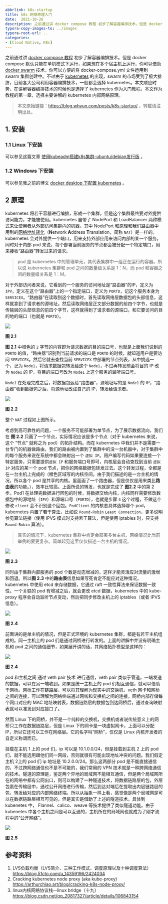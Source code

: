 ```yaml
---
abbrlink: k8s-startup
title: k8s 网络原理入门
date:  2021-10-26
description: 之前通过讲 docker compose 教程 初步了解容器编排技术。但是 docker compose 默认只能在单机模式下运行，如果想在多个宿主机上运行，你可以借助 docker swarm 技术，你可以方便的将 docker-compose.yml 文件运用到 swarm 集群创建中。不过由于 kubernetes 的出现，swarm 的市场受到了极大排挤，目前各大公司利用容器编排技术，一般都会选择 kubernetes。本文顺应时势，在讲解容器编排技术的时候也是选择了 kubernetes 作为入门教程。本文作为教程的第一章，选择主要讲解的 kubernetes 内部网络原理。
typora-copy-images-to: ../images
typora-root-url: ..
categories:
- [Cloud Native, K8s]
---
```


之前通过讲 [docker compose 教程](https://blog.whyun.com/posts/docker-compose-tutorial/) 初步了解容器编排技术。但是 docker compose 默认只能在单机模式下运行，如果想在多个宿主机上运行，你可以借助 [docker swarm](https://docs.docker.com/engine/swarm/) 技术，你可以方便的将 docker-compose.yml 文件运用到 swarm 集群创建中。不过由于 [kubernetes](https://kubernetes.io/zh/) 的出现，swarm 的市场受到了极大排挤，目前各大公司利用容器编排技术，一般都会选择 kubernetes。本文顺应时势，在讲解容器编排技术的时候也是选择了 kubernetes 作为入门教程。本文作为教程的第一章，选择主要讲解的 kubernetes 内部网络原理。

> 本文原始链接：https://blog.whyun.com/posts/k8s-startup/ ，转载请注明出处。

## 1. 安装

### 1.1 Linux 下安装

可以参见这篇文章 [使用kubeadm搭建k8s集群-ubuntu/debian发行版](https://blog.ideabeat.cn/2021/11/29/%E4%BD%BF%E7%94%A8kubeadm%E6%90%AD%E5%BB%BAk8s%E9%9B%86%E7%BE%A4-ubuntu-debian%E5%8F%91%E8%A1%8C%E7%89%88/) 。

### 1.2 Windows 下安装

可以参见我之前的博文 [docker desktop 下配置 kubernetes](https://blog.whyun.com/posts/wsl-and-docker-desktop-install/#1-4-docker-desktop-%E4%B8%8B%E9%85%8D%E7%BD%AE-kubernetes) 。

## 2 原理

kubernetes 将若干容器进行编排，形成一个集群，但是这个集群最终要对外提供访问能力，才能被使用。kubernetes 自带了 NodePort 和 LoadBalancer 两种模式来让使用者从外部访问集群内的机器。其中 NodePort 和原理和我们路由器中用到的[网络地址转化](https://zh.wikipedia.org/wiki/%E7%BD%91%E7%BB%9C%E5%9C%B0%E5%9D%80%E8%BD%AC%E6%8D%A2)（**N**etwork **A**ddress **T**ranslation，简称 `NAT`）是一样的。kubernetes 会对外提供一个端口，用来支持外部应用来访问内部的某一个服务。同时对于内部 pod 来说，每个部署当前服务的节点都会被分配一个特定端口，用来接收“路由器”转发过来的请求。

> pod 是 kubernetes 中的管理单元，其代表集群中一组正在运行的容器。所以说 kubernetes 集群和 pod 之间的数量级关系是 1：N，而 pod 和容器之间的数量级关系是 1：M。

对于外部访问者来说，它看到的一个服务的访问地址是“路由器”的IP，定义为 `IPV`，定义在这个“路由器”上的一个指定端口，定义为 `PORTD`，记这个服务本身为 `SERVICEX`。“路由器”在读取到这个数据时，首先读取网络层数据包的头部信息，这样就拿到了请求者的源地址。然后读取网络层正文部分数据的前四个字节，也就是传输层的头部信息的前四个字节，这样就得到了请求者的源端口，和它要访问的目的地的端口（也就是 `PORTD`）。

![](images/network_layers.png)

**图 2.1**

**图 2.1** 中橙色的 `2` 字节的内容即为请求数据的目的端口号，也就是上面我们说到的 `PORTD` 的值，“路由器”识别到当前请求的端口是 `PORTD` 的时候，就知道用户是要访问 `SERVICEX`。然后它就去查找当前 `SERVICEX` 中部署的节点列表，从中挑选一个，记为 `Node1`，将请求数据包转发给这个 `Node1`，不过再转发前会将目的 IP 改为 `Node1` 的 IP，将目的端口号改为 `Node1` 上这个服务的监听端口号。

`Node1` 在处理完成之后，将数据包返给“路由器”，源地址写的是 `Node1` 的 IP，“路由器”收到数据包之后，将源地址改成自己的 IP，转发给请求者。

![](images/nat_transform.png)

**图 2.2**

整个 `NAT` 过程如上图所示。

考虑到高可靠性的问题，一个服务不可能部署为单节点，为了展示数据流向，我们在 **图 2.2** 只画了一个节点，实际情况应该是多个节点（对于 kubernetes 来说，这个 “节点” 就称之为 pod）的拓扑结构。而在 kubernetes 中我们并不是需要一台专门的机器做路由，我们的路由被内置到了集群中的没一台机器中，对于集群中的每个服务来说在系统中都会映射出一个 `虚拟 IP`。用户编写代码如果要连接一个特定服务，只需要提供`虚拟 IP` 和服务端口号即可，内核层会自动查找到当前 `虚拟 IP` 对应的某一个 pod 节点，把你的网络数据包转发过去。这个转发过程，全都是在一台主机上完成的（橙色区域写的内核空间，由于我们描述的是一台主机的情况，所以各个 pod 是共享的内核。里面画了一个路由器，但是仅仅是用来类比**路由表**的功能。），效率比较高。上面所说的转发，也就是完成了 **图2.2** 中的第 2 步。Pod1 在处理完数据进行回包的时候，将数据交给内核，内核同样需要修改数据包中的源地址（`IPV`）和源端口号（`PORTD`），也就是步骤 `4` 这个过程，不做这个修改 `client` 会不识别这个回包。`PodClient` 的内核态具体选择哪个 pod，kubernetes 内置了若干[算法](https://kubernetes.io/zh/docs/concepts/services-networking/service/#proxy-mode-ipvs)，比如说 `Round-Robin` `Least Connection`，更多说明参见算法链接（使用 IPVS 模式时支持若干算法，但是使用 iptables 时，只支持 `Round-Robin` 算法）。

> 真实的情况下，kubernetes 集群中肯定会部署多台主机，网络情况比当前举例的要更复杂。简单起见这里仅仅描述一台主机的情况。

![](images/route_in_k8s.png)

**图 2.3**

同时由于集群内部服务的 pod 个数是动态增减的，这样才能灵活应对流量的激增和回退。所以**图 2.3** 中的**路由表**信息如果写死肯定不能应对这种情况。kubernetes 中使用 etcd 来存储数据，它通过 raft 一致性算法来保证数据一致性。一个关联的 pod 有增减之后，就会更改 etcd 数据，kubernetes 中的 kube-proxy 程序会自动监听节点变动，然后把同步修改主机上的 iptables（或者 IPVS 信息）。

![](images/pod_meta_update.png)

**图 2.4**

前面讲的是单主机的情况，但是正式环境的 kubernetes 集群，都是有若干主机组成的。同一主机上的 pod 们是通过网桥进行转发的。上面的讲解中并没有明确主机和 pod 之间的通信细节，如果展开讲的话，其网络拓扑模型是这样的：

![](images/pod_net_bridge.png)

**图 2.4**

pod 和主机之间 通过 veth pair 技术 进行通信，veth pair 类似于管道，一端发送的数据，可以在另一端收到。如果是统一主机上的 pod 们相互通信，就可以借助于网桥。网桥工作在链路层，可以将其理解为现实中的交换机，veth 网卡和网桥之间的连接，可以理解为网络终端通过网线和交换机之间的连接。网桥内部存储每个网口对应的 MAC 地址映射表，数据链路层的数据包到达网桥后，通过查询映射表就可以准发到对应接口了。

然而 Linux 下的网桥，并不是一个纯粹的交换机，交换机或者说传统意义上的网桥只工作在数据链路层，但是 Linux 下的网卡是一块虚拟网卡，上面可以分配 IP，所以它还可以工作在网络层。它的名字叫“网桥”，仅仅是 Linux 内核开发者的自定义称谓而已。

挂载在主机 1 上的 pod 们，ip 可以是 10.1.0.0/24，但是挂载到主机 2 上的 pod 们，就不能选用跟他们同一网段，否则就很有可能出现地址冲突的问题。我们假定 主机 2上的 pod 们 ip 地址是 10.2.0.0/24。那么这两部分 pod 是不能直接通信的，不过跨网络通信也不是不可能的，我们常用的 VPN 技术就是一种跨网络通信的技术。隧道的原理是，鉴定两个异地的局域网不能相互通信，但是两个局域网所在的网络中都有公网出口，则可以构建了一种隧道技术，将数据链路层的包，外层包裹在传输层中，通过公开网络进行传输，然后到达对端后在提取出内层链路层的包，转发给对应的内部网络终端。所以从抽象一样上看，感觉像是两个局域网是可以在数据链路层相互可见的，但是其实是借助了上述的隧道技术。具体到 kubenetes 中， Flannel、calico、weave 等技术提供了类似隧道功能。由于 kubenetes 中各个主机之间是可以互通的，主机所在的局域网也就成为了刚才流程中的“公开网络”。

![](images/k8s_pod_tunnel.png)

**图 2.5**


## 参考资料

1. LVS负载均衡（LVS简介、三种工作模式、调度原理以及十种调度算法） https://blog.51cto.com/u_14359196/2424034
3. Cracking kubernetes node proxy (aka kube-proxy) https://arthurchiao.art/blog/cracking-k8s-node-proxy/
3. linux内核网络协议栈--linux bridge（十九）https://blog.csdn.net/qq_20817327/article/details/106843154